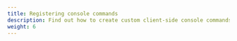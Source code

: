 ```yaml
---
title: Registering console commands
description: Find out how to create custom client-side console commands and server-side RCON commands.
weight: 6
---
```


